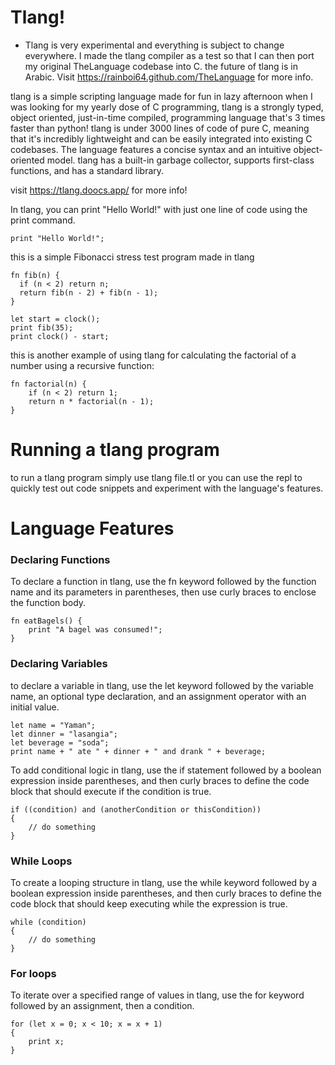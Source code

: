 # Tlang!
- Tlang is very experimental and everything is subject to change everywhere. I made the tlang compiler as a test so that I can then port my original TheLanguage codebase into C. the future of tlang is in Arabic.
Visit https://rainboi64.github.com/TheLanguage for more info.

tlang is a simple scripting language made for fun in lazy afternoon when I was looking for my yearly dose of C programming, tlang is a strongly typed, object oriented, just-in-time compiled, programming language that's 3 times faster than python!
tlang is under 3000 lines of code of pure C, meaning that it's incredibly lightweight and can be easily integrated into existing C codebases. The language features a concise syntax and an intuitive object-oriented model.
tlang has a built-in garbage collector, supports first-class functions, and has a standard library.

visit https://tlang.doocs.app/ for more info!

In tlang, you can print "Hello World!" with just one line of code using the print command.
```
print "Hello World!";
```

this is a simple Fibonacci stress test program made in tlang 
```
fn fib(n) {
  if (n < 2) return n;
  return fib(n - 2) + fib(n - 1);
}

let start = clock();
print fib(35);
print clock() - start;
```
this is another example of using tlang for calculating the factorial of a number using a recursive function:
```
fn factorial(n) {
	if (n < 2) return 1;
	return n * factorial(n - 1);
}
```

# Running a tlang program
to run a tlang program simply use tlang file.tl or you can use the repl to quickly test out code snippets and experiment with the language's features.
# Language Features
### Declaring Functions
To declare a function in tlang, use the fn keyword followed by the function name and its parameters in parentheses, then use curly braces to enclose the function body.
```
fn eatBagels() {
	print "A bagel was consumed!";
}
```

### Declaring Variables 
to declare a variable in tlang, use the let keyword followed by the variable name, an optional type declaration, and an assignment operator with an initial value.
```
let name = "Yaman";
let dinner = "lasangia";
let beverage = "soda";
print name + " ate " + dinner + " and drank " + beverage;
```

To add conditional logic in tlang, use the if statement followed by a boolean expression inside parentheses, and then curly braces to define the code block that should execute if the condition is true.
```
if ((condition) and (anotherCondition or thisCondition))
{
	// do something
}
```

### While Loops
To create a looping structure in tlang, use the while keyword followed by a boolean expression inside parentheses, and then curly braces to define the code block that should keep executing while the expression is true.
```
while (condition)
{
	// do something
}
```
### For loops
To iterate over a specified range of values in tlang, use the for keyword followed by an assignment, then a condition.
```
for (let x = 0; x < 10; x = x + 1)
{
	print x;
}
```

